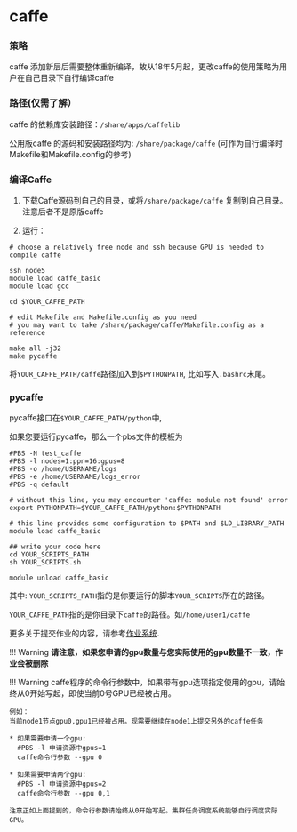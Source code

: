 # caffe

### 策略

caffe 添加新层后需要整体重新编译，故从18年5月起，更改caffe的使用策略为用户在自己目录下自行编译caffe

### 路径(仅需了解）

caffe 的依赖库安装路径：`/share/apps/caffelib`

公用版caffe 的源码和安装路径均为: `/share/package/caffe` 
(可作为自行编译时Makefile和Makefile.config的参考)


### 编译Caffe
1.  下载Caffe源码到自己的目录，或将`/share/package/caffe` 复制到自己目录。注意后者不是原版caffe

2. 运行：
```shell
# choose a relatively free node and ssh because GPU is needed to compile caffe

ssh node5 
module load caffe_basic
module load gcc

cd $YOUR_CAFFE_PATH

# edit Makefile and Makefile.config as you need
# you may want to take /share/package/caffe/Makefile.config as a reference

make all -j32
make pycaffe
```

将`YOUR_CAFFE_PATH/caffe`路径加入到`$PYTHONPATH`, 比如写入`.bashrc`末尾。


### pycaffe

pycaffe接口在`$YOUR_CAFFE_PATH/python`中, 

如果您要运行pycaffe，那么一个pbs文件的模板为
```shell
#PBS -N test_caffe
#PBS -l nodes=1:ppn=16:gpus=8
#PBS -o /home/USERNAME/logs
#PBS -e /home/USERNAME/logs_error
#PBS -q default

# without this line, you may encounter 'caffe: module not found' error
export PYTHONPATH=$YOUR_CAFFE_PATH/python:$PYTHONPATH

# this line provides some configuration to $PATH and $LD_LIBRARY_PATH
module load caffe_basic

## write your code here
cd YOUR_SCRIPTS_PATH
sh YOUR_SCRIPTS.sh

module unload caffe_basic
```

其中:
`YOUR_SCRIPTS_PATH`指的是你要运行的脚本`YOUR_SCRIPTS`所在的路径。

`YOUR_CAFFE_PATH`指的是你目录下`caffe`的路径。如`/home/user1/caffe`

更多关于提交作业的内容，请参考[作业系统](../jobs.md).

!!! Warning
    **请注意，如果您申请的gpu数量与您实际使用的gpu数量不一致，作业会被删除** <br/>




!!! Warning
    caffe程序的命令行参数中，如果带有gpu选项指定使用的gpu，请始终从0开始写起，即使当前0号GPU已经被占用。

    例如：
    当前node1节点gpu0,gpu1已经被占用。现需要继续在node1上提交另外的caffe任务

    * 如果需要申请一个gpu:  
      #PBS -l 申请资源中gpus=1  
      caffe命令行参数 --gpu 0  
 
    * 如果需要申请两个gpu: 
      #PBS -l 申请资源中gpus=2  
      caffe命令行参数 --gpu 0,1  

    注意正如上面提到的，命令行参数请始终从0开始写起。集群任务调度系统能够自行调度实际GPU。



